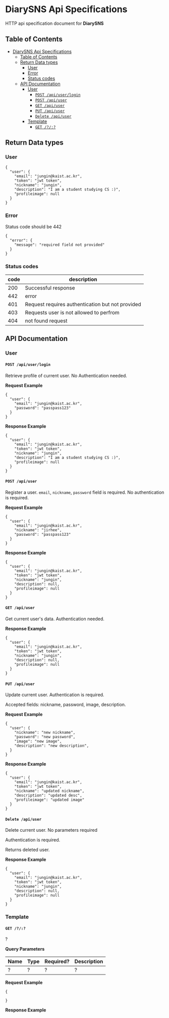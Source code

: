 # DiarySNS Api Specifications

HTTP api specification document for **DiarySNS**

## Table of Contents

- [DiarySNS Api Specifications](#diarysns-api-specifications)
  - [Table of Contents](#table-of-contents)
  - [Return Data types](#return-data-types)
    - [User](#user)
    - [Error](#error)
    - [Status codes](#status-codes)
  - [API Documentation](#api-documentation)
    - [User](#user-1)
      - [`POST /api/user/login`](#post-apiuserlogin)
      - [`POST /api/user`](#post-apiuser)
      - [`GET /api/user`](#get-apiuser)
      - [`PUT /api/user`](#put-apiuser)
      - [`Delete /api/user`](#delete-apiuser)
    - [Template](#template)
      - [`GET /?/:?`](#get-)

<a name="return_data_types"></a>

## Return Data types

### User

```
{
  "user": {
    "email": "jungin@kaist.ac.kr",
    "token": "jwt token",
    "nickname": "jungin",
    "description": "I am a student studying CS :)",
    "profileimage": null
  }
}
```

### Error

Status code should be 442

```
{
  "error": {
    "message": "required field not provided"
  }
}
```

### Status codes

| code | description                                      |
| ---- | ------------------------------------------------ |
| 200  | Successful response                              |
| 442  | error                                            |
| 401  | Request requires authentication but not provided |
| 403  | Requests user is not allowed to perfrom          |
| 404  | not found request                                |

<a name="api_documentation"></a>

## API Documentation

<a name="user_queries"></a>

### User

#### `POST /api/user/login`

Retrieve profile of current user. No Authentication needed.

**Request Example**

```
{
  "user": {
    "email": "jungin@kaist.ac.kr",
    "password": "passpass123"
  }
}

```

**Response Example**

```
{
  "user": {
    "email": "jungin@kaist.ac.kr",
    "token": "jwt token",
    "nickname": "jungin",
    "description": "I am a student studying CS :)",
    "profileimage": null
  }
}

```

#### `POST /api/user`

Register a user. `email`, `nickname`, `password` field is required.
No authentication is required.

**Request Example**

```
{
  "user": {
    "email": "jungin@kaist.ac.kr",
    "nickname": "jirhee",
    "password": "passpass123"
  }
}

```

**Response Example**

```
{
  "user": {
    "email": "jungin@kaist.ac.kr",
    "token": "jwt token",
    "nickname": "jungin",
    "description": null,
    "profileimage": null
  }
}

```

#### `GET /api/user`

Get current user's data. Authentication needed.

**Response Example**

```
{
  "user": {
    "email": "jungin@kaist.ac.kr",
    "token": "jwt token",
    "nickname": "jungin",
    "description": null,
    "profileimage": null
  }
}
```

#### `PUT /api/user`

Update current user. Authentication is required.

Accepted fields: nickname, password, image, description.

**Request Example**

```
{
  "user": {
    "nickname": "new nickname",
    "password": "new password",
    "image": "new image",
    "description": "new description",
  }
}
```

**Response Example**

```
{
  "user": {
    "email": "jungin@kaist.ac.kr",
    "token": "jwt token",
    "nickname": "updated nickname",
    "description": "updated desc",
    "profileimage": "updated image"
  }
}
```

#### `Delete /api/user`

Delete current user. No parameters required

Authentication is required.

Returns deleted user.

**Response Example**

```
{
  "user": {
    "email": "jungin@kaist.ac.kr",
    "token": "jwt token",
    "nickname": "jungin",
    "description": null,
    "profileimage": null
  }
}

```

### Template

#### `GET /?/:?`

?

**Query Parameters**

| **Name** | **Type** | **Required?** | **Description** |
| -------- | -------- | ------------- | --------------- |
| ?        | ?        | ?             | ?               |

**Request Example**

```
{

}

```

**Response Example**

```

```
